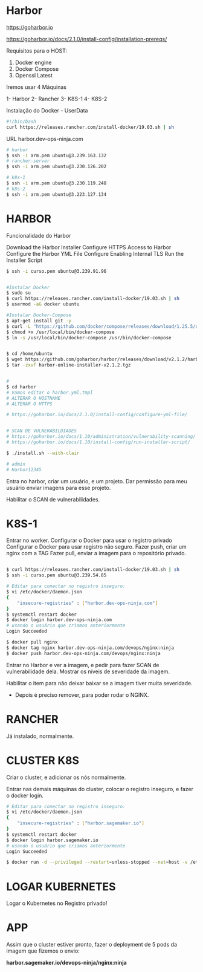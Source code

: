 
# Harbor

https://goharbor.io

https://goharbor.io/docs/2.1.0/install-config/installation-prereqs/

Requisitos para o HOST:

1. Docker engine
2. Docker Compose
3. Openssl	Latest

Iremos usar 4 Máquinas

1- Harbor
2- Rancher
3- K8S-1
4- K8S-2


Instalação do Docker - UserData

```sh
#!/bin/bash
curl https://releases.rancher.com/install-docker/19.03.sh | sh
```

URL
harbor.dev-ops-ninja.com


```sh
# harbor   
$ ssh -i arm.pem ubuntu@3.239.163.132
# rancher-server  
$ ssh -i arm.pem ubuntu@3.230.126.202

# k8s-1 
$ ssh -i arm.pem ubuntu@3.230.119.248
# k8s-2
$ ssh -i arm.pem ubuntu@3.223.127.134
```



# HARBOR

Funcionalidade do Harbor

Download the Harbor Installer
Configure HTTPS Access to Harbor
Configure the Harbor YML File
Configure Enabling Internal TLS
Run the Installer Script


```sh
$ ssh -i curso.pem ubuntu@3.239.91.96


#Instalar Docker
$ sudo su
$ curl https://releases.rancher.com/install-docker/19.03.sh | sh
$ usermod -aG docker ubuntu

#Instalar Docker-Compose
$ apt-get install git -y
$ curl -L "https://github.com/docker/compose/releases/download/1.25.5/docker-compose-$(uname -s)-$(uname -m)" -o /usr/local/bin/docker-compose
$ chmod +x /usr/local/bin/docker-compose
$ ln -s /usr/local/bin/docker-compose /usr/bin/docker-compose


$ cd /home/ubuntu
$ wget https://github.com/goharbor/harbor/releases/download/v2.1.2/harbor-online-installer-v2.1.2.tgz
$ tar -zxvf harbor-online-installer-v2.1.2.tgz


#
$ cd harbor
# Vamos editar o harbor.yml.tmpl
# ALTERAR O HOSTNAME
# ALTERAR O HTTPS

# https://goharbor.io/docs/2.1.0/install-config/configure-yml-file/


# SCAN DE VULNERABILDIADES
# https://goharbor.io/docs/1.10/administration/vulnerability-scanning/
# https://goharbor.io/docs/1.10/install-config/run-installer-script/

$ ./install.sh --with-clair

# admin
# Harbor12345
```

Entra no harbor, criar um usuário, e um projeto.
Dar permissão para meu usuário enviar imagens para esse projeto.

Habilitar o SCAN de vulnerabilidades.


# K8S-1

Entrar no worker.
Configurar o Docker para usar o registro privado
Configurar o Docker para usar registro não seguro.
Fazer push, criar um nginx com a TAG
Fazer pull, enviar a imagem para o repositório privado.


```sh

$ curl https://releases.rancher.com/install-docker/19.03.sh | sh
$ ssh -i curso.pem ubuntu@3.239.54.85

# Editar para conectar no registro inseguro:
$ vi /etc/docker/daemon.json
{
	"insecure-registries" : ["harbor.dev-ops-ninja.com"]
}
$ systemctl restart docker
$ docker login harbor.dev-ops-ninja.com
# usando o usuário que criamos anteriormente
Login Succeeded

$ docker pull nginx
$ docker tag nginx harbor.dev-ops-ninja.com/devops/nginx:ninja
$ docker push harbor.dev-ops-ninja.com/devops/nginx:ninja

```

Entrar no Harbor e ver a imagem, e pedir para fazer SCAN de vulnerabilidade dela.
Mostrar os níveis de severidade da imagem.


Habilitar o item para não deixar baixar se a imagem tiver muita severidade.
* Depois é preciso remover, para poder rodar o NGINX.


# RANCHER

Já instalado, normalmente.


# CLUSTER K8S
Criar o cluster, e adicionar os nós normalmente.

Entrar nas demais máquinas do cluster, colocar o registro inseguro, e fazer o docker login.

```sh
# Editar para conectar no registro inseguro:
$ vi /etc/docker/daemon.json
{
	"insecure-registries" : ["harbor.sagemaker.io"]
}
$ systemctl restart docker
$ docker login harbor.sagemaker.io
# usando o usuário que criamos anteriormente
Login Succeeded

$ docker run -d --privileged --restart=unless-stopped --net=host -v /etc/kubernetes:/etc/kubernetes -v /var/run:/var/run rancher/rancher-agent:v2.5.3 --server https://3.230.126.202 --token d84q9zlt5p6gh4rxzdsqf4g4gx8tqgvhswkwk759ml46qcw6grbc6k --ca-checksum 109f9fd38b2d7fc2d391e0aaa72114dcb5e31fbd1459a81b40616ca79a974714 --etcd --controlplane --worker
```


# LOGAR KUBERNETES
Logar o Kubernetes no Registro privado!

# APP
Assim que o cluster estiver pronto, fazer o deployment de 5 pods da imagem que fizemos o envio:

**harbor.sagemaker.io/devops-ninja/nginx:ninja**



